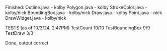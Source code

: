 Finished:
Outline.java - kolby
Polygon.java - kolby
StrokeColor.java - kolby/nick
BoundingBox.java - kolby/nick
Draw.java - kolby
Point.java - nick
DrawWidget.java - kolby/nick

TESTS (as of 10/3/24, 2:47PM)
TestCount 10/10
TestBoundingBox 9/9
TestDraw 3/3

Done, output correct